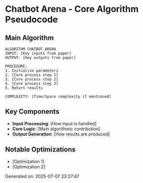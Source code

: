 # Chatbot Arena - Core Algorithm Pseudocode

## Main Algorithm
```
ALGORITHM CHATBOT_ARENA
INPUT: [Key inputs from paper]
OUTPUT: [Key outputs from paper]

PROCEDURE:
1. Initialize parameters
2. [Core process step 1]
3. [Core process step 2]
4. [Core process step 3]
5. Return results

COMPLEXITY: [Time/Space complexity if mentioned]
```

## Key Components
- **Input Processing**: [How input is handled]
- **Core Logic**: [Main algorithmic contribution]
- **Output Generation**: [How results are produced]

## Notable Optimizations
- [Optimization 1]
- [Optimization 2]

Generated on: 2025-07-07 23:27:47